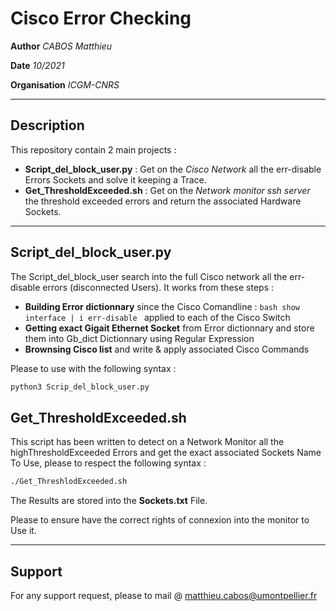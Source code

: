 # Cisco Error Checking

**Author** *CABOS Matthieu*

**Date** *10/2021*

**Organisation** *ICGM-CNRS*

***************************

## Description

This repository contain 2 main projects :
  * **Script_del_block_user.py** : Get on the *Cisco Network* all the err-disable Errors Sockets and solve it keeping a Trace.
  * **Get_ThresholdExceeded.sh** : Get on the *Network monitor ssh server* the threshold exceeded errors and return the associated Hardware Sockets.

***************************

## Script_del_block_user.py

The Script_del_block_user search into the full Cisco network all the err-disable errors (disconnected Users).
It works from these steps :
  * **Building Error dictionnary** since the Cisco Comandline : ```bash show interface | i err-disable ``` applied to each of the Cisco Switch
  * **Getting exact Gigait Ethernet Socket** from Error dictionnary and store them into Gb_dict Dictionnary using Regular Expression
  * **Brownsing Cisco list** and write & apply associated Cisco Commands


Please to use with the following syntax :

```bash
python3 Scrip_del_block_user.py
```

## Get_ThresholdExceeded.sh

This script has been written to detect on a Network Monitor all the highThresholdExceeded Errors and get the exact associated Sockets Name
To Use, please to respect the following syntax :

```bash
./Get_ThreshlodExceeded.sh 
```

The Results are stored into the **Sockets.txt** File.

Please to ensure have the correct rights of connexion into the monitor to Use it.

***************************

## Support

For any support request, please to mail @ matthieu.cabos@umontpellier.fr
